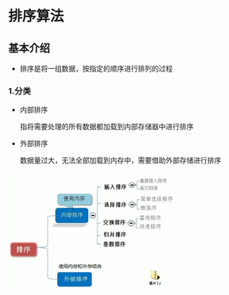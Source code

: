 # 排序算法

## 基本介绍

- 排序是将一组数据，按指定的顺序进行排列的过程

### 1.分类

- 内部排序

  指将需要处理的所有数据都加载到内部存储器中进行排序

- 外部排序

  数据量过大，无法全部加载到内存中，需要借助外部存储进行排序

![image-20211103192726162](images/image-20211103192726162.png)